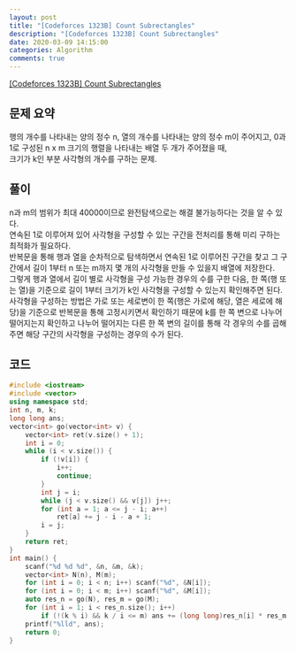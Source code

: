 ```yaml
---
layout: post
title: "[Codeforces 1323B] Count Subrectangles"
description: "[Codeforces 1323B] Count Subrectangles"
date: 2020-03-09 14:15:00
categories: Algorithm
comments: true
---
```

[[Codeforces 1323B] Count Subrectangles](https://codeforces.com/contest/1323/problem/B)

## 문제 요약

행의 개수를 나타내는 양의 정수 n, 열의 개수를 나타내는 양의 정수 m이 주어지고, 0과 1로 구성된 n x m 크기의 행렬을 나타내는 배열 두 개가 주어졌을 때,  
크기가 k인 부분 사각형의 개수를 구하는 문제.

## 풀이

n과 m의 범위가 최대 40000이므로 완전탐색으로는 해결 불가능하다는 것을 알 수 있다.  
연속된 1로 이루어져 있어 사각형을 구성할 수 있는 구간을 전처리를 통해 미리 구하는 최적화가 필요하다.  
반복문을 통해 행과 열을 순차적으로 탐색하면서 연속된 1로 이루어진 구간을 찾고 그 구간에서 길이 1부터 n 또는 m까지 몇 개의 사각형을 만들 수 있을지 배열에 저장한다.  
그렇게 행과 열에서 길이 별로 사각형을 구성 가능한 경우의 수를 구한 다음, 한 쪽(행 또는 열)을 기준으로 길이 1부터 크기가 k인 사각형을 구성할 수 있는지 확인해주면 된다.  
사각형을 구성하는 방법은 가로 또는 세로변이 한 쪽(행은 가로에 해당, 열은 세로에 해당)을 기준으로 반복문을 통해 고정시키면서 확인하기 때문에 k를 한 쪽 변으로 나누어 떨어지는지 확인하고 나누어 떨어지는 다른 한 쪽 변의 길이를 통해 각 경우의 수를 곱해주면 해당 구간의 사각형을 구성하는 경우의 수가 된다.

## 코드

```C++
#include <iostream>
#include <vector>
using namespace std;
int n, m, k;
long long ans;
vector<int> go(vector<int> v) {
    vector<int> ret(v.size() + 1);
    int i = 0;
    while (i < v.size()) {
        if (!v[i]) {
            i++;
            continue;
        }
        int j = i;
        while (j < v.size() && v[j]) j++;
        for (int a = 1; a <= j - i; a++)
            ret[a] += j - i - a + 1;
        i = j;
    }
    return ret;
}
int main() {
    scanf("%d %d %d", &n, &m, &k);
    vector<int> N(n), M(m);
    for (int i = 0; i < n; i++) scanf("%d", &N[i]);
    for (int i = 0; i < m; i++) scanf("%d", &M[i]);
    auto res_n = go(N), res_m = go(M);
    for (int i = 1; i < res_n.size(); i++)
        if (!(k % i) && k / i <= m) ans += (long long)res_n[i] * res_m[k / i];
    printf("%lld", ans);
    return 0;
}
```
